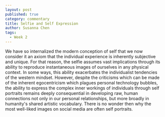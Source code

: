 ```yaml
---
layout: post
published: true
category: commentary
title: Selfie and Self Expression
author: Susanna Chen
tags:
  - Week 2
---
```

We have so internalized the modern conception of self that we now consider it an axiom that the individual experience is inherently subjective and unique. For that reason, the selfie assumes vast implications through its ability to reproduce instantaneous images of ourselves in any physical context. In some ways, this ability exacerbates the individualist tendencies of the western mindset. However, despite the criticisms which can be made of the inherent egocentricism which plagues personal technology bubbles, the ability to express the complex inner workings of individuals through self portraits remains deeply consequential in developing raw, human connections not only in our personal relationships, but more broadly in humanity's shared artistic vocabulary. There is no wonder then why the most well-liked images on social media are often self portraits.
